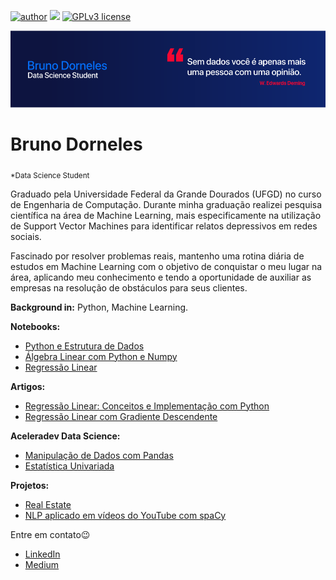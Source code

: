 [![author](https://img.shields.io/badge/author-BrunoDorneles-blue.svg)](https://www.linkedin.com/in/bruno-dorneles/) [![](https://img.shields.io/badge/python-3.7+-blue.svg)](https://www.python.org/downloads/release/python-365/) [![GPLv3 license](https://img.shields.io/badge/License-GPLv3-blue.svg)](http://perso.crans.org/besson/LICENSE.html)

<p align="center">
  <img src="banner.png" >
</p>

# Bruno Dorneles
<sub>*Data Science Student</sub>

Graduado pela Universidade Federal da Grande Dourados (UFGD) no curso de Engenharia de Computação. Durante minha graduação realizei pesquisa científica na área de Machine Learning, mais especificamente na utilização de Support Vector Machines para identificar relatos depressivos em redes sociais. 

Fascinado por resolver problemas reais, mantenho uma rotina diária de estudos em Machine Learning com o objetivo de conquistar o meu lugar na área, aplicando meu conhecimento e tendo a oportunidade de auxiliar as empresas na resolução de obstáculos para seus clientes. 

**Background in:** Python, Machine Learning.

**Notebooks:**
* [Python e Estrutura de Dados](https://github.com/BrunoDorneles/data_science/blob/master/Python%20e%20Estrutura%20de%20Dados.ipynb)
* [Álgebra Linear com Python e Numpy](https://github.com/BrunoDorneles/data_science/blob/master/%C3%81lgebra%20Linear%20com%20Python%20e%20Numpy.ipynb)  
* [Regressão Linear](https://github.com/BrunoDorneles/data_science/blob/master/Regress%C3%A3o%20Linear.ipynb)

**Artigos:**
* [Regressão Linear: Conceitos e Implementação com Python](https://bit.ly/3dv9luS)
* [Regressão Linear com Gradiente Descendente](https://bit.ly/3afNAwb)

**Aceleradev Data Science:**
* [Manipulação de Dados com Pandas](https://bit.ly/aceleradev-semana2)
* [Estatística Univariada](https://bit.ly/aceleradev-semana-3)

**Projetos:**  
* [Real Estate](https://bit.ly/app-real-estate)
* [NLP aplicado em vídeos do YouTube com spaCy](https://bit.ly/introducao-nlp)

Entre em contato😉
* [LinkedIn](https://www.linkedin.com/in/bruno-dorneles/)
* [Medium](https://medium.com/@bruno.dorneles)
